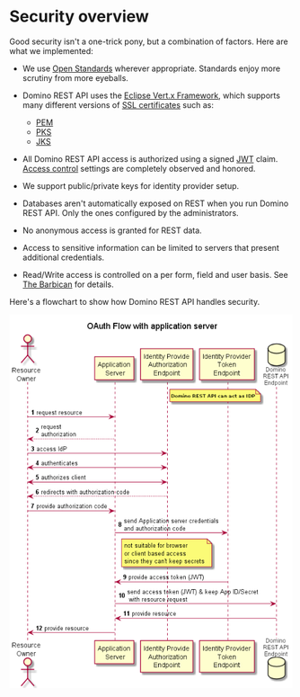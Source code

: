 # Security overview

Good security isn't a one-trick pony, but a combination of factors. Here are what we implemented:

- We use [Open Standards](../quickreference/standards.md) wherever appropriate. Standards enjoy more scrutiny from more eyeballs.
- Domino REST API uses the [Eclipse Vert.x Framework](https://vertx.io), which supports many different versions of [SSL certificates](https://vertx.io/docs/vertx-core/java/#ssl) such as:

  - [PEM](https://en.wikipedia.org/wiki/Privacy-Enhanced_Mail)
  - [PKS](https://en.wikipedia.org/wiki/PKCS_12)
  - [JKS](https://en.wikipedia.org/wiki/Java_KeyStore)

- All Domino REST API access is authorized using a signed [JWT](https://jwt.io) claim. [Access control](../accesscontrol.md) settings are completely observed and honored.
- We support public/private keys for identity provider setup.
- Databases aren't automatically exposed on REST when you run Domino REST API. Only the ones configured by the administrators.
- No anonymous access is granted for REST data.
- Access to sensitive information can be limited to servers that present additional credentials.
- Read/Write access is controlled on a per form, field and user basis. See [The Barbican](../../topicguides/barbican.md) for details.

Here's a flowchart to show how Domino REST API handles security.

<!-- ![Security flow](../assets/images/KeepDataAccess.png) -->

![Security flow](../../assets/images/WebAuth.png)
